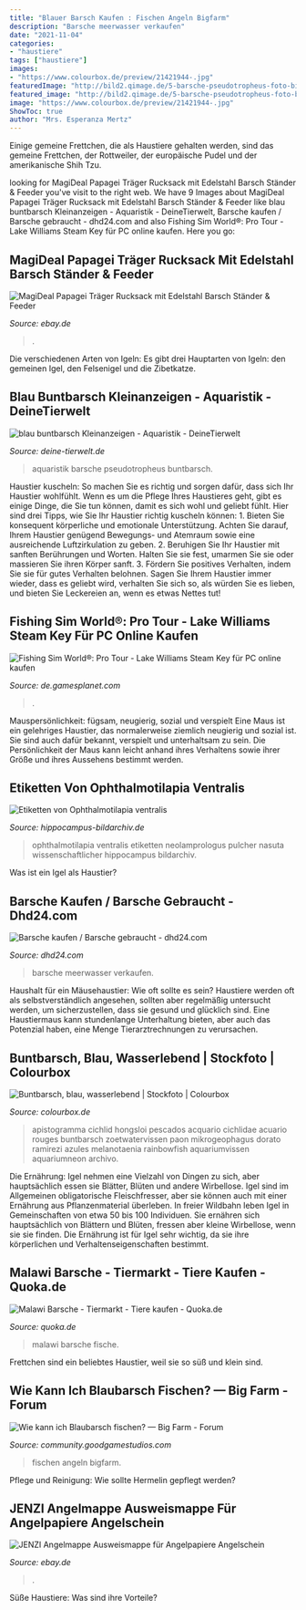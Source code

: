 ```yaml
---
title: "Blauer Barsch Kaufen : Fischen Angeln Bigfarm"
description: "Barsche meerwasser verkaufen"
date: "2021-11-04"
categories:
- "haustiere"
tags: ["haustiere"]
images:
- "https://www.colourbox.de/preview/21421944-.jpg"
featuredImage: "http://bild2.qimage.de/5-barsche-pseudotropheus-foto-bild-118944532.jpg"
featured_image: "http://bild2.qimage.de/5-barsche-pseudotropheus-foto-bild-118944532.jpg"
image: "https://www.colourbox.de/preview/21421944-.jpg"
ShowToc: true
author: "Mrs. Esperanza Mertz"
---
```



Einige gemeine Frettchen, die als Haustiere gehalten werden, sind das gemeine Frettchen, der Rottweiler, der europäische Pudel und der amerikanische Shih Tzu.

	

		
looking for MagiDeal Papagei Träger Rucksack mit Edelstahl Barsch Ständer &amp; Feeder you've visit to the right web. We have 9 Images about MagiDeal Papagei Träger Rucksack mit Edelstahl Barsch Ständer &amp; Feeder like blau buntbarsch Kleinanzeigen - Aquaristik - DeineTierwelt, Barsche kaufen / Barsche gebraucht - dhd24.com and also Fishing Sim World®: Pro Tour - Lake Williams Steam Key für PC online kaufen. Here you go:
		
    
## MagiDeal Papagei Träger Rucksack Mit Edelstahl Barsch Ständer &amp; Feeder

<img loading=lazy src="https://i.ebayimg.com/images/g/JIYAAOSwIs9fjqqZ/s-l400.jpg" onerror="this.onerror=null;this.src='https://tse1.mm.bing.net/th?id=OIP.By_zi_Fh-REr-rCsiLTHRgAAAA&amp;pid=15.1';" alt="MagiDeal Papagei Träger Rucksack mit Edelstahl Barsch Ständer &amp; Feeder">

_Source: ebay.de_

>. 

	

Die verschiedenen Arten von Igeln: Es gibt drei Hauptarten von Igeln: den gemeinen Igel, den Felsenigel und die Zibetkatze.

    
## Blau Buntbarsch Kleinanzeigen - Aquaristik - DeineTierwelt

<img loading=lazy src="http://bild2.qimage.de/5-barsche-pseudotropheus-foto-bild-118944532.jpg" onerror="this.onerror=null;this.src='https://tse2.mm.bing.net/th?id=OIP.g8gRUFFGCapfQxM6LA6ZIAHaJ6&amp;pid=15.1';" alt="blau buntbarsch Kleinanzeigen - Aquaristik - DeineTierwelt">

_Source: deine-tierwelt.de_

>aquaristik barsche pseudotropheus buntbarsch. 

	

Haustier kuscheln: So machen Sie es richtig und sorgen dafür, dass sich Ihr Haustier wohlfühlt.
Wenn es um die Pflege Ihres Haustieres geht, gibt es einige Dinge, die Sie tun können, damit es sich wohl und geliebt fühlt. Hier sind drei Tipps, wie Sie Ihr Haustier richtig kuscheln können: 1. Bieten Sie konsequent körperliche und emotionale Unterstützung. Achten Sie darauf, Ihrem Haustier genügend Bewegungs- und Atemraum sowie eine ausreichende Luftzirkulation zu geben. 2. Beruhigen Sie Ihr Haustier mit sanften Berührungen und Worten. Halten Sie sie fest, umarmen Sie sie oder massieren Sie ihren Körper sanft. 3. Fördern Sie positives Verhalten, indem Sie sie für gutes Verhalten belohnen. Sagen Sie Ihrem Haustier immer wieder, dass es geliebt wird, verhalten Sie sich so, als würden Sie es lieben, und bieten Sie Leckereien an, wenn es etwas Nettes tut!

    
## Fishing Sim World®: Pro Tour - Lake Williams Steam Key Für PC Online Kaufen

<img loading=lazy src="https://gpstatic.com/acache/37/47/10/de/s2-a77e1ad2691e9334df0c0d0454d68609.jpg" onerror="this.onerror=null;this.src='https://tse3.mm.bing.net/th?id=OIP.AktesiRQtBZ2s8rLKnTZNwHaEK&amp;pid=15.1';" alt="Fishing Sim World®: Pro Tour - Lake Williams Steam Key für PC online kaufen">

_Source: de.gamesplanet.com_

>. 

	

Mauspersönlichkeit: fügsam, neugierig, sozial und verspielt
Eine Maus ist ein gelehriges Haustier, das normalerweise ziemlich neugierig und sozial ist. Sie sind auch dafür bekannt, verspielt und unterhaltsam zu sein. Die Persönlichkeit der Maus kann leicht anhand ihres Verhaltens sowie ihrer Größe und ihres Aussehens bestimmt werden.

    
## Etiketten Von Ophthalmotilapia Ventralis

<img loading=lazy src="https://www.hippocampus-bildarchiv.de/etiketten/bilder/labels_thumbs/2961_Ophthalmotilapiaventralis.jpg" onerror="this.onerror=null;this.src='https://tse2.mm.bing.net/th?id=OIP.Sykw2tKjSIr3-xzoJ1NOeQAAAA&amp;pid=15.1';" alt="Etiketten von Ophthalmotilapia ventralis">

_Source: hippocampus-bildarchiv.de_

>ophthalmotilapia ventralis etiketten neolamprologus pulcher nasuta wissenschaftlicher hippocampus bildarchiv. 

	

Was ist ein Igel als Haustier?

    
## Barsche Kaufen / Barsche Gebraucht - Dhd24.com

<img loading=lazy src="https://pic6.qimage.de/36/09/61/231610936.jpg" onerror="this.onerror=null;this.src='https://tse3.mm.bing.net/th?id=OIP.fbCEC1SsohL4Idv0-7R6_QHaJ4&amp;pid=15.1';" alt="Barsche kaufen / Barsche gebraucht - dhd24.com">

_Source: dhd24.com_

>barsche meerwasser verkaufen. 

	

Haushalt für ein Mäusehaustier: Wie oft sollte es sein?
Haustiere werden oft als selbstverständlich angesehen, sollten aber regelmäßig untersucht werden, um sicherzustellen, dass sie gesund und glücklich sind. Eine Haustiermaus kann stundenlange Unterhaltung bieten, aber auch das Potenzial haben, eine Menge Tierarztrechnungen zu verursachen.

    
## Buntbarsch, Blau, Wasserlebend | Stockfoto | Colourbox

<img loading=lazy src="https://www.colourbox.de/preview/21421944-.jpg" onerror="this.onerror=null;this.src='https://tse4.mm.bing.net/th?id=OIP.UFRg1F5ZDKTbOd_q3DWlDwHaE7&amp;pid=15.1';" alt="Buntbarsch, blau, wasserlebend | Stockfoto | Colourbox">

_Source: colourbox.de_

>apistogramma cichlid hongsloi pescados acquario cichlidae acuario rouges buntbarsch zoetwatervissen paon mikrogeophagus dorato ramirezi azules melanotaenia rainbowfish aquariumvissen aquariumneon archivo. 

	

Die Ernährung: Igel nehmen eine Vielzahl von Dingen zu sich, aber hauptsächlich essen sie Blätter, Blüten und andere Wirbellose.
Igel sind im Allgemeinen obligatorische Fleischfresser, aber sie können auch mit einer Ernährung aus Pflanzenmaterial überleben. In freier Wildbahn leben Igel in Gemeinschaften von etwa 50 bis 100 Individuen. Sie ernähren sich hauptsächlich von Blättern und Blüten, fressen aber kleine Wirbellose, wenn sie sie finden. Die Ernährung ist für Igel sehr wichtig, da sie ihre körperlichen und Verhaltenseigenschaften bestimmt.

    
## Malawi Barsche - Tiermarkt - Tiere Kaufen - Quoka.de

<img loading=lazy src="https://pic6.qimage.de/66/37/24/r215243766.jpg" onerror="this.onerror=null;this.src='https://tse1.mm.bing.net/th?id=OIP.WySycorX21RHZjgU2nVRRwAAAA&amp;pid=15.1';" alt="Malawi Barsche - Tiermarkt - Tiere kaufen - Quoka.de">

_Source: quoka.de_

>malawi barsche fische. 

	

Frettchen sind ein beliebtes Haustier, weil sie so süß und klein sind.

    
## Wie Kann Ich Blaubarsch Fischen? — Big Farm - Forum

<img loading=lazy src="https://us.v-cdn.net/6025126/uploads/editor/97/88m1en9cqfnq.png" onerror="this.onerror=null;this.src='https://tse3.mm.bing.net/th?id=OIP.oonSqCBgsuPysiq1G5w5_wAAAA&amp;pid=15.1';" alt="Wie kann ich Blaubarsch fischen? — Big Farm - Forum">

_Source: community.goodgamestudios.com_

>fischen angeln bigfarm. 

	

Pflege und Reinigung: Wie sollte Hermelin gepflegt werden?

    
## JENZI Angelmappe Ausweismappe Für Angelpapiere Angelschein

<img loading=lazy src="https://i.ebayimg.com/00/s/ODg5WDk0MQ==/z/dMMAAOSwTDVfgEGD/$_3.JPG?set_id=8800005007" onerror="this.onerror=null;this.src='https://tse1.mm.bing.net/th?id=OIP.gJQScIf8_2RUhbqslI1D9wHaG_&amp;pid=15.1';" alt="JENZI Angelmappe Ausweismappe für Angelpapiere Angelschein">

_Source: ebay.de_

>. 

	

Süße Haustiere: Was sind ihre Vorteile?

